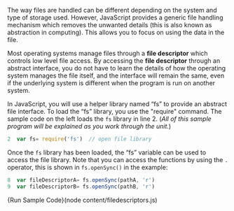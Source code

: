 The way files are handled can be different depending on the system and type of storage used. However, JavaScript provides a generic file handling mechanism which removes the unwanted details (this is also known as abstraction in computing). This allows you to focus on using the data in the file. 

Most operating systems manage files through a **file descriptor** which controls low level file access. By accessing the **file descriptor** through an abstract interface, you do not have to learn the details of how the operating system manages the file itself, and the interface will remain the same, even if the underlying system is different when the program is run on another system.

In JavaScript, you will use a helper library named “fs” to provide an abstract file interface. To load the “fs” library, you use the "require" command. The sample code on the left loads the `fs` library in line 2. (*All of this sample program will be explained as you work through the unit.*) 

```javascript
2  var fs= require('fs')  // open file library
```

Once the `fs` library has been loaded, the “fs” variable can be used to access the file library. Note that you can access the functions by using the `.` operator, this is shown in `fs.openSync()` in the example:

```javascript
8  var fileDescriptorA= fs.openSync(pathA, 'r') 
9  var fileDescriptorB= fs.openSync(pathB, 'r')
```

{Run Sample Code}(node content/filedescriptors.js)